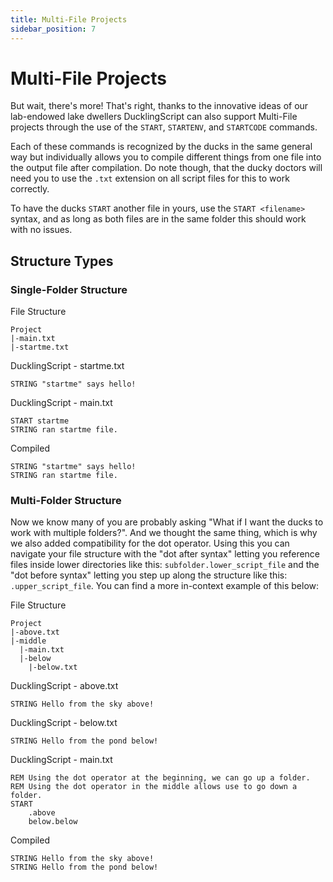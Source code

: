 ```yaml
---
title: Multi-File Projects
sidebar_position: 7
---
```


# Multi-File Projects
But wait, there's more! That's right, thanks to the innovative ideas of our lab-endowed lake dwellers DucklingScript can also support Multi-File projects through the use of the `START`, `STARTENV`, and `STARTCODE` commands.

Each of these commands is recognized by the ducks in the same general way but individually allows you to compile different things from one file into the output file after compilation. Do note though, that the ducky doctors will need you to use the `.txt` extension on all script files for this to work correctly.

To have the ducks `START` another file in yours, use the `START <filename>` syntax, and as long as both files are in the same folder this should work with no issues.

## Structure Types
### Single-Folder Structure
File Structure
```
Project
|-main.txt
|-startme.txt
```

DucklingScript - startme.txt
```
STRING "startme" says hello!
```

DucklingScript - main.txt
```
START startme
STRING ran startme file.
```

Compiled
```
STRING "startme" says hello!
STRING ran startme file.
```

### Multi-Folder Structure
Now we know many of you are probably asking "What if I want the ducks to work with multiple folders?". And we thought the same thing, which is why we also added compatibility for the dot operator. Using this you can navigate your file structure with the "dot after syntax" letting you reference files inside lower directories like this: `subfolder.lower_script_file` and the "dot before syntax" letting you step up along the structure like this: `.upper_script_file`. You can find a more in-context example of this below:

File Structure
```
Project
|-above.txt
|-middle
  |-main.txt
  |-below
    |-below.txt
```

DucklingScript - above.txt
```
STRING Hello from the sky above!
```

DucklingScript - below.txt
```
STRING Hello from the pond below!
```

DucklingScript - main.txt
```
REM Using the dot operator at the beginning, we can go up a folder.
REM Using the dot operator in the middle allows use to go down a folder.
START
    .above
    below.below
```

Compiled
```
STRING Hello from the sky above!
STRING Hello from the pond below!
```